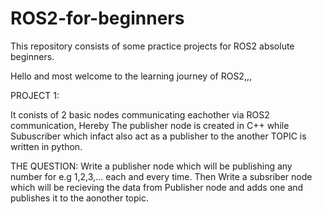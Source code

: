 # ROS2-for-beginners

This repository consists of some practice projects for ROS2 absolute beginners.

Hello and most welcome to the learning journey of ROS2,,,

PROJECT 1:

It conists of 2 basic nodes communicating eachother via ROS2 communication, Hereby The publisher node is created in C++ while Subuscriber which infact also act as a publisher to the another TOPIC is written in python.

THE QUESTION: Write a publisher node which will be publishing any number for e.g 1,2,3,... each and every time.   Then Write a subsriber node which will be recieving the data from Publisher node and adds one and publishes it to the aonother topic.
